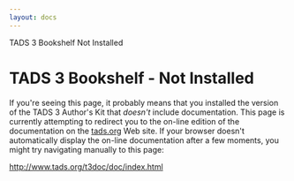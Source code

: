 ```yaml
---
layout: docs
---
```

TADS 3 Bookshelf Not Installed

# TADS 3 Bookshelf - Not Installed

If you're seeing this page, it probably means that you installed the
version of the TADS 3 Author's Kit that *doesn't* include documentation.
This page is currently attempting to redirect you to the on-line edition
of the documentation on the [tads.org](http://www.tads.org) Web site. If
your browser doesn't automatically display the on-line documentation
after a few moments, you might try navigating manually to this page:  
  
<http://www.tads.org/t3doc/doc/index.html>

